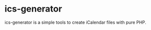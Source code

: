 ics-generator
=============

ics-generator is a simple tools to create iCalendar files with pure PHP.
